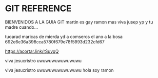 # GIT REFERENCE


BIENVENIDOS A LA GUIA GIT
martin es gay
ramon mas
viva jusep
yp y tu madre cuando...

tuoarad maricas de mierda yd a comseros el ano a la bosa
692e6e36a398cca5780f679e78f5993d232cfd67

https://acortar.link/rSuvgQ




viva jesucristro uwuwuwuwuwuwuwu

viva jesucristro uwuwuwuwuwuwuwu
hola soy ramon